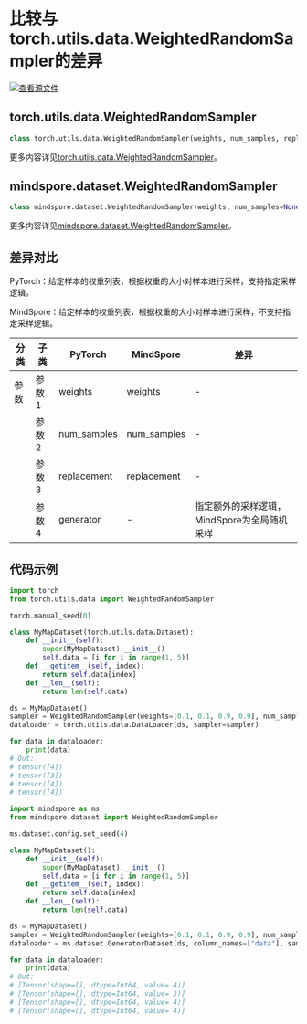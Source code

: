 # 比较与torch.utils.data.WeightedRandomSampler的差异

[![查看源文件](https://mindspore-website.obs.cn-north-4.myhuaweicloud.com/website-images/r2.3.0rc2/resource/_static/logo_source.svg)](https://gitee.com/mindspore/docs/blob/r2.3.0rc2/docs/mindspore/source_zh_cn/note/api_mapping/pytorch_diff/WeightedRandomSampler.md)

## torch.utils.data.WeightedRandomSampler

```python
class torch.utils.data.WeightedRandomSampler(weights, num_samples, replacement=True, generator=None)
```

更多内容详见[torch.utils.data.WeightedRandomSampler](https://pytorch.org/docs/1.8.1/data.html#torch.utils.data.WeightedRandomSampler)。

## mindspore.dataset.WeightedRandomSampler

```python
class mindspore.dataset.WeightedRandomSampler(weights, num_samples=None, replacement=True)
```

更多内容详见[mindspore.dataset.WeightedRandomSampler](https://mindspore.cn/docs/zh-CN/r2.3.0rc2/api_python/dataset/mindspore.dataset.WeightedRandomSampler.html)。

## 差异对比

PyTorch：给定样本的权重列表，根据权重的大小对样本进行采样，支持指定采样逻辑。

MindSpore：给定样本的权重列表，根据权重的大小对样本进行采样，不支持指定采样逻辑。

| 分类 | 子类 |PyTorch | MindSpore | 差异 |
| --- | ---   | ---   | ---        |---  |
|参数 | 参数1 | weights  | weights     | - |
|     | 参数2 | num_samples   |num_samples   | - |
|     | 参数3 | replacement  | replacement   | - |
|     | 参数4 | generator   | -  | 指定额外的采样逻辑，MindSpore为全局随机采样 |

## 代码示例

```python
import torch
from torch.utils.data import WeightedRandomSampler

torch.manual_seed(0)

class MyMapDataset(torch.utils.data.Dataset):
    def __init__(self):
        super(MyMapDataset).__init__()
        self.data = [i for i in range(1, 5)]
    def __getitem__(self, index):
        return self.data[index]
    def __len__(self):
        return len(self.data)

ds = MyMapDataset()
sampler = WeightedRandomSampler(weights=[0.1, 0.1, 0.9, 0.9], num_samples=4)
dataloader = torch.utils.data.DataLoader(ds, sampler=sampler)

for data in dataloader:
    print(data)
# Out:
# tensor([4])
# tensor([3])
# tensor([4])
# tensor([4])
```

```python
import mindspore as ms
from mindspore.dataset import WeightedRandomSampler

ms.dataset.config.set_seed(4)

class MyMapDataset():
    def __init__(self):
        super(MyMapDataset).__init__()
        self.data = [i for i in range(1, 5)]
    def __getitem__(self, index):
        return self.data[index]
    def __len__(self):
        return len(self.data)

ds = MyMapDataset()
sampler = WeightedRandomSampler(weights=[0.1, 0.1, 0.9, 0.9], num_samples=4)
dataloader = ms.dataset.GeneratorDataset(ds, column_names=["data"], sampler=sampler)

for data in dataloader:
    print(data)
# Out:
# [Tensor(shape=[], dtype=Int64, value= 4)]
# [Tensor(shape=[], dtype=Int64, value= 3)]
# [Tensor(shape=[], dtype=Int64, value= 4)]
# [Tensor(shape=[], dtype=Int64, value= 4)]
```
